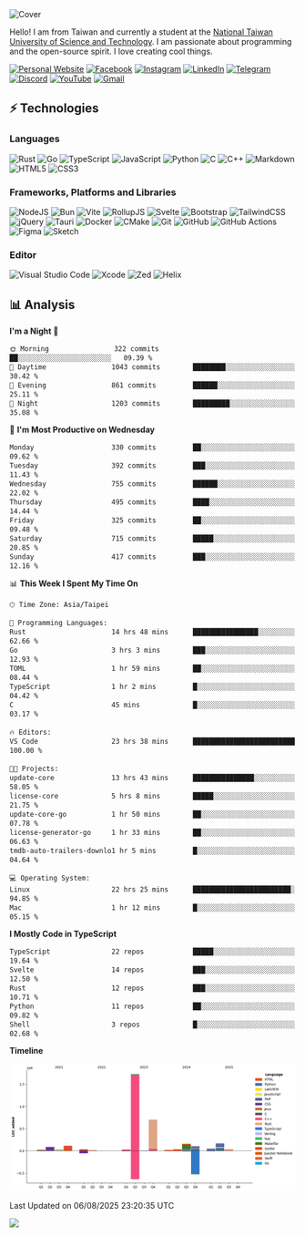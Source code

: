 <picture>
  <source media="(prefers-color-scheme: dark)" srcset="https://github.com/CRT-HAO/CRT-HAO/assets/31580253/6f53f4ab-546f-4db7-9f30-2c5b0711c0a2">
  <img alt="Cover" src="https://github.com/CRT-HAO/CRT-HAO/assets/31580253/4efdfca0-1005-43ab-8c60-07e6973a89b2">
</picture>

Hello! I am from Taiwan and currently a student at the [National Taiwan University of Science and Technology](https://www.ntust.edu.tw/). I am passionate about programming and the open-source spirit. I love creating cool things.

[![Personal Website](https://img.shields.io/badge/Personal%20Website-%23000000.svg?style=for-the-badge)](https://hayden.tw/)
[![Facebook](https://img.shields.io/badge/Facebook-%231877F2.svg?style=for-the-badge&logo=Facebook&logoColor=white)](https://www.facebook.com/CRT.HAO.CHUN/)
[![Instagram](https://img.shields.io/badge/Instagram-%23E4405F.svg?style=for-the-badge&logo=Instagram&logoColor=white)](https://www.instagram.com/crt_hao/)
[![LinkedIn](https://img.shields.io/badge/linkedin-%230077B5.svg?style=for-the-badge&logo=linkedin&logoColor=white)](https://www.linkedin.com/in/crthao/)
[![Telegram](https://img.shields.io/badge/Telegram-2CA5E0?style=for-the-badge&logo=telegram&logoColor=white)](https://t.me/CRT_HAO)
[![Discord](https://img.shields.io/badge/Discord-%235865F2.svg?style=for-the-badge&logo=discord&logoColor=white)](https://discordapp.com/users/401324674371551234)
[![YouTube](https://img.shields.io/badge/YouTube-%23FF0000.svg?style=for-the-badge&logo=YouTube&logoColor=white)](https://www.youtube.com/channel/UC-WnTCkztbitHGXnmvipUUg)
[![Gmail](https://img.shields.io/badge/Gmail-D14836?style=for-the-badge&logo=gmail&logoColor=white)](mailto:m831718@gmail.com)

## ⚡ Technologies

### Languages

![Rust](https://img.shields.io/badge/rust-%23000000.svg?style=for-the-badge&logo=rust&logoColor=white)
![Go](https://img.shields.io/badge/go-%2300ADD8.svg?style=for-the-badge&logo=go&logoColor=white)
![TypeScript](https://img.shields.io/badge/typescript-%23007ACC.svg?style=for-the-badge&logo=typescript&logoColor=white)
![JavaScript](https://img.shields.io/badge/javascript-%23323330.svg?style=for-the-badge&logo=javascript&logoColor=%23F7DF1E)
![Python](https://img.shields.io/badge/python-3670A0?style=for-the-badge&logo=python&logoColor=ffdd54)
![C](https://img.shields.io/badge/c-%2300599C.svg?style=for-the-badge&logo=c&logoColor=white)
![C++](https://img.shields.io/badge/c++-%2300599C.svg?style=for-the-badge&logo=c%2B%2B&logoColor=white)
![Markdown](https://img.shields.io/badge/markdown-%23000000.svg?style=for-the-badge&logo=markdown&logoColor=white)
![HTML5](https://img.shields.io/badge/html5-%23E34F26.svg?style=for-the-badge&logo=html5&logoColor=white)
![CSS3](https://img.shields.io/badge/css3-%231572B6.svg?style=for-the-badge&logo=css3&logoColor=white)

### Frameworks, Platforms and Libraries

![NodeJS](https://img.shields.io/badge/node.js-6DA55F?style=for-the-badge&logo=node.js&logoColor=white)
![Bun](https://img.shields.io/badge/Bun-%23000000.svg?style=for-the-badge&logo=bun&logoColor=white)
![Vite](https://img.shields.io/badge/vite-%23646CFF.svg?style=for-the-badge&logo=vite&logoColor=white)
![RollupJS](https://img.shields.io/badge/RollupJS-ef3335?style=for-the-badge&logo=rollup.js&logoColor=white)
![Svelte](https://img.shields.io/badge/svelte-%23f1413d.svg?style=for-the-badge&logo=svelte&logoColor=white)
![Bootstrap](https://img.shields.io/badge/bootstrap-%238511FA.svg?style=for-the-badge&logo=bootstrap&logoColor=white)
![TailwindCSS](https://img.shields.io/badge/tailwindcss-%2338B2AC.svg?style=for-the-badge&logo=tailwind-css&logoColor=white)
![jQuery](https://img.shields.io/badge/jquery-%230769AD.svg?style=for-the-badge&logo=jquery&logoColor=white)
![Tauri](https://img.shields.io/badge/tauri-%2324C8DB.svg?style=for-the-badge&logo=tauri&logoColor=%23FFFFFF)
![Docker](https://img.shields.io/badge/docker-%230db7ed.svg?style=for-the-badge&logo=docker&logoColor=white)
![CMake](https://img.shields.io/badge/CMake-%23008FBA.svg?style=for-the-badge&logo=cmake&logoColor=white)
![Git](https://img.shields.io/badge/git-%23F05033.svg?style=for-the-badge&logo=git&logoColor=white)
![GitHub](https://img.shields.io/badge/github-%23121011.svg?style=for-the-badge&logo=github&logoColor=white)
![GitHub Actions](https://img.shields.io/badge/github%20actions-%232671E5.svg?style=for-the-badge&logo=githubactions&logoColor=white)
![Figma](https://img.shields.io/badge/figma-%23F24E1E.svg?style=for-the-badge&logo=figma&logoColor=white)
![Sketch](https://img.shields.io/badge/Sketch-FFB387?style=for-the-badge&logo=sketch&logoColor=black)

### Editor

![Visual Studio Code](https://img.shields.io/badge/Visual%20Studio%20Code-0078d7.svg?style=for-the-badge&logo=visual-studio-code&logoColor=white)
![Xcode](https://img.shields.io/badge/Xcode-007ACC?style=for-the-badge&logo=Xcode&logoColor=white)
![Zed](https://img.shields.io/badge/Zed-F6F5F0?style=for-the-badge&logo=zed&logoColor=black)
![Helix](https://img.shields.io/badge/Helix-281733?style=for-the-badge&logo=helix&logoColor=white)

## 📊 Analysis

<!--START_SECTION:waka-->
**I'm a Night 🦉** 

```text
🌞 Morning                322 commits         ██░░░░░░░░░░░░░░░░░░░░░░░   09.39 % 
🌆 Daytime                1043 commits        ████████░░░░░░░░░░░░░░░░░   30.42 % 
🌃 Evening                861 commits         ██████░░░░░░░░░░░░░░░░░░░   25.11 % 
🌙 Night                  1203 commits        █████████░░░░░░░░░░░░░░░░   35.08 % 
```
📅 **I'm Most Productive on Wednesday** 

```text
Monday                   330 commits         ██░░░░░░░░░░░░░░░░░░░░░░░   09.62 % 
Tuesday                  392 commits         ███░░░░░░░░░░░░░░░░░░░░░░   11.43 % 
Wednesday                755 commits         ██████░░░░░░░░░░░░░░░░░░░   22.02 % 
Thursday                 495 commits         ████░░░░░░░░░░░░░░░░░░░░░   14.44 % 
Friday                   325 commits         ██░░░░░░░░░░░░░░░░░░░░░░░   09.48 % 
Saturday                 715 commits         █████░░░░░░░░░░░░░░░░░░░░   20.85 % 
Sunday                   417 commits         ███░░░░░░░░░░░░░░░░░░░░░░   12.16 % 
```


📊 **This Week I Spent My Time On** 

```text
🕑︎ Time Zone: Asia/Taipei

💬 Programming Languages: 
Rust                     14 hrs 48 mins      ████████████████░░░░░░░░░   62.66 % 
Go                       3 hrs 3 mins        ███░░░░░░░░░░░░░░░░░░░░░░   12.93 % 
TOML                     1 hr 59 mins        ██░░░░░░░░░░░░░░░░░░░░░░░   08.44 % 
TypeScript               1 hr 2 mins         █░░░░░░░░░░░░░░░░░░░░░░░░   04.42 % 
C                        45 mins             █░░░░░░░░░░░░░░░░░░░░░░░░   03.17 % 

🔥 Editors: 
VS Code                  23 hrs 38 mins      █████████████████████████   100.00 % 

🐱‍💻 Projects: 
update-core              13 hrs 43 mins      ███████████████░░░░░░░░░░   58.05 % 
license-core             5 hrs 8 mins        █████░░░░░░░░░░░░░░░░░░░░   21.75 % 
update-core-go           1 hr 50 mins        ██░░░░░░░░░░░░░░░░░░░░░░░   07.78 % 
license-generator-go     1 hr 33 mins        ██░░░░░░░░░░░░░░░░░░░░░░░   06.63 % 
tmdb-auto-trailers-downlo1 hr 5 mins         █░░░░░░░░░░░░░░░░░░░░░░░░   04.64 % 

💻 Operating System: 
Linux                    22 hrs 25 mins      ████████████████████████░   94.85 % 
Mac                      1 hr 12 mins        █░░░░░░░░░░░░░░░░░░░░░░░░   05.15 % 
```

**I Mostly Code in TypeScript** 

```text
TypeScript               22 repos            █████░░░░░░░░░░░░░░░░░░░░   19.64 % 
Svelte                   14 repos            ███░░░░░░░░░░░░░░░░░░░░░░   12.50 % 
Rust                     12 repos            ███░░░░░░░░░░░░░░░░░░░░░░   10.71 % 
Python                   11 repos            ██░░░░░░░░░░░░░░░░░░░░░░░   09.82 % 
Shell                    3 repos             █░░░░░░░░░░░░░░░░░░░░░░░░   02.68 % 
```



**Timeline**

![Lines of Code chart](https://raw.githubusercontent.com/hayd1n/hayd1n/main/assets/bar_graph.png)


 Last Updated on 06/08/2025 23:20:35 UTC
<!--END_SECTION:waka-->

![](https://komarev.com/ghpvc/?username=CRT-HAO&style=flat-square)
